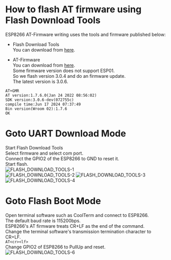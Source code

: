 # How to flash AT firmware using Flash Download Tools

ESP8266 AT-Firmware writing uses the tools and firmware published below:   

- Flash Download Tools   
You can download from [here](http://www.espressif.com/en/support/download/other-tools).   

- AT-Firmware   
You can download from [here](https://github.com/espressif/ESP8266_NONOS_SDK/tags).   
Some firmware version does not support ESP01.   
So we flash version 3.0.4 and do an firmware update.   
The latest version is 3.0.6.   
```
AT+GMR
AT version:1.7.6.0(Jan 24 2022 08:56:02)
SDK version:3.0.6-dev(072755c)
compile time:Jun 17 2024 07:37:49
Bin version(Wroom 02):1.7.6
OK
```

# Goto UART Download Mode   
Start Flash Download Tools   
Select firmware and select com port.   
Connect the GPIO2 of the ESP8266 to GND to reset it.   
Start flash.   
![FLASH_DOWNLOAD_TOOLS-1](https://user-images.githubusercontent.com/6020549/233518393-50a92b0c-91ae-463e-8221-bc92657aedd7.jpg)   
![FLASH_DOWNLOAD_TOOLS-2](https://github.com/nopnop2002/Arduino-ESPAT-TCP/assets/6020549/c79f0980-5021-4846-a46a-8a6ddcea6d23)
![FLASH_DOWNLOAD_TOOLS-3](https://github.com/nopnop2002/Arduino-ESPAT-TCP/assets/6020549/6e3c7bce-96ce-4481-80c7-8f44bf51f242)
![FLASH_DOWNLOAD_TOOLS-4](https://github.com/nopnop2002/Arduino-ESPAT-TCP/assets/6020549/7a0e28ef-bbdf-4d0e-ac6b-ac96860aaae8)

# Goto Flash Boot Mode   
Open terminal software such as CoolTerm and connect to ESP8266.   
The default baud rate is 115200bps.   
ESP8266's AT firmware treats CR+LF as the end of the command.   
Change the terminal software's transmission termination character to CR+LF.   
```AT<cr><lf>```   
Change GPIO2 of ESP8266 to PullUp and reset.   
![FLASH_DOWNLOAD_TOOLS-6](https://github.com/nopnop2002/Arduino-ESPAT-TCP/assets/6020549/ec7535d3-dfc5-4033-a113-980bcf2fd391)
